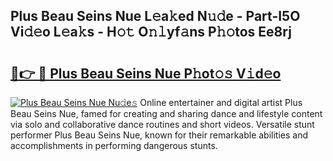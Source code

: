 ## Plus Beau Seins Nue L𝚎a𝚔ed N𝚞𝚍e - Part-I5O Vi𝚍𝚎o L𝚎a𝚔s - H𝚘𝚝 O𝚗𝚕yf𝚊ns P𝚑𝚘tos Ee8rj

# <h2><a href="http://kfel2sq.oniu.top/?m=Plus+Beau+Seins+Nue">🔗👉 🔴 Plus Beau Seins Nue P𝚑ot𝚘𝚜 V𝚒d𝚎o</a></h2>

[![Plus Beau Seins Nue Nu𝚍e𝚜](https://i.imgur.com/0qMVB7G.gif)](http://kfel2sq.oniu.top/?m=Plus+Beau+Seins+Nue)
Online entertainer and digital artist Plus Beau Seins Nue, famed for creating and sharing dance and lifestyle content via solo and collaborative dance routines and short videos. Versatile stunt performer Plus Beau Seins Nue, known for their remarkable abilities and accomplishments in performing dangerous stunts.  
